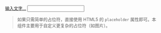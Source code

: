 <aside class="doc-demo"><span class="x-placeholder" x-role="placeholder"><u>输入文字...</u></span> <input type="text" id="placeholder" class="x-textbox"></aside>

> 如果只需简单的占位符，直接使用 HTML5 的 `placeholder` 属性即可。本组件主要用于自定义更复杂的占位符（如图片）。